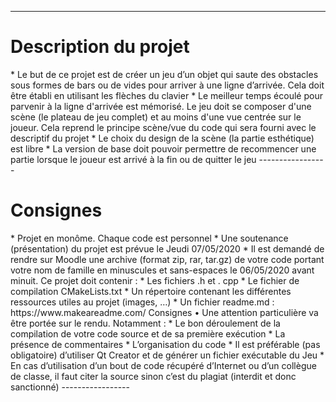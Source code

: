 -----------------
<h1>Description du projet</h1> 
* Le but de ce projet est de créer un jeu d’un objet qui saute des obstacles sous formes de bars ou de vides pour arriver à une ligne d’arrivée. Cela doit être établi en utilisant les flèches du clavier 
* Le meilleur temps écoulé pour parvenir à la ligne d'arrivée est mémorisé. Le jeu doit se composer d'une scène (le plateau de jeu complet) et au moins d'une vue centrée sur le joueur. Cela reprend le principe scène/vue du code qui sera fourni avec le descriptif du projet 
* Le choix du design de la scène (la partie esthétique) est libre 
* La version de base doit pouvoir permettre de recommencer une partie lorsque le joueur est arrivé à la fin ou de quitter le jeu
-----------------
<h1>Consignes</h1> 
* Projet en monôme. Chaque code est personnel 
* Une soutenance (présentation) du projet est prévue le Jeudi 07/05/2020 
* Il est demandé de rendre sur Moodle une archive (format zip, rar, tar.gz) de votre code portant votre nom de famille en minuscules et sans-espaces le 06/05/2020 avant minuit. Ce projet doit contenir : 
* Les fichiers .h et . cpp 
* Le fichier de compilation CMakeLists.txt 
* Un répertoire contenant les différentes ressources utiles au projet (images, …) 
* Un fichier readme.md : https://www.makeareadme.com/ Consignes • Une attention particulière va être portée sur le rendu. Notamment : 
* Le bon déroulement de la compilation de votre code source et de sa première exécution 
* La présence de commentaires 
* L’organisation du code 
* Il est préférable (pas obligatoire) d’utiliser Qt Creator et de générer un fichier exécutable du Jeu 
* En cas d’utilisation d’un bout de code récupéré d’Internet ou d’un collègue de classe, il faut citer la source sinon c’est du plagiat (interdit et donc sanctionné)
-----------------
